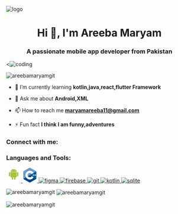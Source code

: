 ![logo](https://3.bp.blogspot.com/-dB6ndKqIAuI/XdWeOASO5AI/AAAAAAAANZA/MSbT9mh6bukxkI-tqnu_GARIZZV5WNVhQCLcBGAsYHQ/s1600/image1.gif)
<h1 align="center">Hi 👋, I'm Areeba Maryam</h1>
<h3 align="center"> A passionate mobile app developer from Pakistan</h3>
<<img algin="right" alt="coding" width="400"src="https://user-images.githubusercontent.com/125878564/258871853-20e24ac8-354d-4ec0-8f25-ef158aec9420.gif"/>
<p align="left"> <img src="https://komarev.com/ghpvc/?username=areebamaryamgit&label=Profile%20views&color=0e75b6&style=flat" alt="areebamaryamgit" /> </p>

- 🌱 I’m currently learning **kotlin,java,react,flutter Framework**

- 💬 Ask me about **Android,XML**

 - 📫 How to reach me **maryamareeba11@gmail.com**

- ⚡ Fun fact **I think I am funny,adventures**

<h3 align="left">Connect with me:</h3>
<p align="left">
</p>

<h3 align="left">Languages and Tools:</h3>
<p align="left"> <a href="https://developer.android.com" target="_blank" rel="noreferrer"> <img src="https://raw.githubusercontent.com/devicons/devicon/master/icons/android/android-original-wordmark.svg" alt="android" width="40" height="40"/> </a> <a href="https://www.w3schools.com/cpp/" target="_blank" rel="noreferrer"> <img src="https://raw.githubusercontent.com/devicons/devicon/master/icons/cplusplus/cplusplus-original.svg" alt="cplusplus" width="40" height="40"/> </a> <a href="https://www.figma.com/" target="_blank" rel="noreferrer"> <img src="https://www.vectorlogo.zone/logos/figma/figma-icon.svg" alt="figma" width="40" height="40"/> </a> <a href="https://firebase.google.com/" target="_blank" rel="noreferrer"> <img src="https://www.vectorlogo.zone/logos/firebase/firebase-icon.svg" alt="firebase" width="40" height="40"/> </a> <a href="https://git-scm.com/" target="_blank" rel="noreferrer"> <img src="https://www.vectorlogo.zone/logos/git-scm/git-scm-icon.svg" alt="git" width="40" height="40"/> </a> <a href="https://kotlinlang.org" target="_blank" rel="noreferrer"> <img src="https://www.vectorlogo.zone/logos/kotlinlang/kotlinlang-icon.svg" alt="kotlin" width="40" height="40"/> </a> <a href="https://www.sqlite.org/" target="_blank" rel="noreferrer"> <img src="https://www.vectorlogo.zone/logos/sqlite/sqlite-icon.svg" alt="sqlite" width="40" height="40"/> </a> </p>

<p><img align="left" src="https://github-readme-stats.vercel.app/api/top-langs?username=areebamaryamgit&show_icons=true&locale=en&layout=compact" alt="areebamaryamgit" /></p>

<p>&nbsp;<img align="center" src="https://github-readme-stats.vercel.app/api?username=areebamaryamgit&show_icons=true&locale=en" alt="areebamaryamgit" /></p>

<p><img align="center" src="https://github-readme-streak-stats.herokuapp.com/?user=areebamaryamgit&" alt="areebamaryamgit" /></p>

